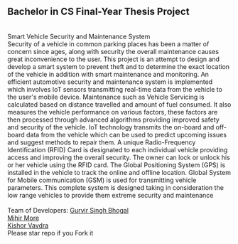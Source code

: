 ## Bachelor in CS Final-Year Thesis Project
<br />
 Smart Vehicle Security and Maintenance System
<br />
Security of a vehicle in common parking places has been a matter of concern since ages, along with security the overall maintenance causes great inconvenience to the user. This project is an attempt to design and develop a smart system to prevent theft and to determine the exact location of the vehicle in addition with smart maintenance and monitoring. An efficient automotive security and maintenance system is implemented which involves IoT sensors transmitting real-time data from the vehicle to the user's mobile device. Maintenance such as Vehicle Servicing is calculated based on distance travelled and amount of fuel consumed. It also measures the vehicle performance on various factors, these factors are then processed through advanced algorithms providing improved safety and security of the vehicle. IoT technology transmits the on-board and off-board data from the vehicle which can be used to predict upcoming issues and suggest methods to repair them. A unique Radio-Frequency Identification (RFID) Card is designated to each individual vehicle providing access and improving the overall security. The owner can lock or unlock his or her vehicle using the RFID card. The Global Positioning System (GPS) is installed in the vehicle to track the online and offline location. Global System for Mobile communication (GSM) is used for transmitting vehicle parameters. This complete system is designed taking in consideration the low range vehicles to provide them extreme security and maintenance

<br />
<br />
Team of Developers:
<a href="https://github.com/GurvirSingh"> Gurvir Singh Bhogal </a> <br />
<a href="https://github.com/MihirMore"> Mihir More </a> <br />
<a href="https://github.com/kvavdara"> Kishor Vavdra </a>
<br />
Please star repo if you Fork it

